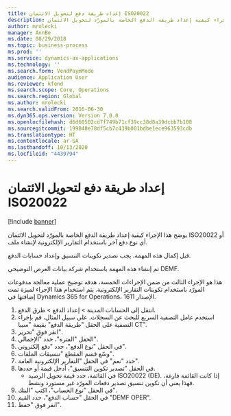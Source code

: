 ```yaml
---
title: إعداد طريقة دفع لتحويل الائتمان ISO20022
description: يوضح هذا الإجراء كيفية إعداد طريقة الدفع الخاصة بالمورّد لتحويل الائتمان ISO20022 أو أي نوع دفع آخر باستخدام التقارير الإلكترونية لإنشاء ملف.
author: mrolecki
manager: AnnBe
ms.date: 08/29/2018
ms.topic: business-process
ms.prod: ''
ms.service: dynamics-ax-applications
ms.technology: ''
ms.search.form: VendPaymMode
audience: Application User
ms.reviewer: kfend
ms.search.scope: Core, Operations
ms.search.region: Global
ms.author: mrolecki
ms.search.validFrom: 2016-06-30
ms.dyn365.ops.version: Version 7.0.0
ms.openlocfilehash: d6d60502cd7f749b71cf39cc38d8a39dcbb7b108
ms.sourcegitcommit: 199848e78df5cb7c439b001bdbe1ece963593cdb
ms.translationtype: HT
ms.contentlocale: ar-SA
ms.lasthandoff: 10/13/2020
ms.locfileid: "4439794"
---
```

# <a name="set-up-method-of-payment-for-iso20022-credit-transfer"></a>إعداد طريقة دفع لتحويل الائتمان ISO20022

[!include [banner](../../includes/banner.md)]

يوضح هذا الإجراء كيفية إعداد طريقة الدفع الخاصة بالمورّد لتحويل الائتمان ISO20022 أو أي نوع دفع آخر باستخدام التقارير الإلكترونية لإنشاء ملف. 

قبل إكمال هذه المهمة، يجب تصدير تكوينات التنسيق وإعداد حسابات الدفع.

تم إنشاء هذه المهمة باستخدام شركة بيانات العرض التوضيحي DEMF.

هذا هو الإجراء الثالث من ضمن الإجراءات الخمسة، هدفه توضيح عملية معالجة مدفوعات المورّد باستخدام تكوينات التقارير الإلكترونية. يتم استخدام هذا الإجراء لميزة تمت إضافتها في Dynamics 365 for Operations، الإصدار 1611.

1. انتقل إلى الحسابات المدينة > إعداد الدفع‬ > طرق الدفع.
2. استخدم عامل التصفية السريع للبحث عن السجلات. على سبيل المثال، قم بإجراء التصفية على الحقل "طريقة الدفع" بقيمة "سيبا CT".
3. انقر فوق "تحرير".
4. الحقل "الفترة"، حدد "الإجمالي".
5. في الحقل "نوع الدفع"، حدد "دفع إلكتروني".
6. وسّع قسم المقطع "تنسيقات الملفات".
7. حدد "نعم" في الحقل "التقارير الإلكترونية العامة‬".
8. في الحقل "تصدير تكوين التنسيق‬"، أدخل قيمة أو حددها.
    * في القائمة، حدد قيمة تحويل الرصيد ISO20022 (DE). إذا كانت القائمة فارغة، فهذا يعني أن تكوين تنسيق تصدير دفعات المورّد غير مستورد ونشط.  
9. في الحقل "نوع الحساب"، اكتب "البنك‬".
10. في الحقل "حساب الدفع"، حدد القيم "DEMF OPER".
11. انقر فوق "حفظ".

